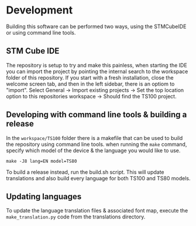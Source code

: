 # Development

Building this software can be performed two ways, using the STMCubeIDE or using command line tools.

## STM Cube IDE

The repository is setup to try and make this painless, when starting the IDE you can import the project by pointing the internal search to the workspace folder of this repository. If you start with a fresh installation, close the welcome screen tab, and then in the left sidebar, there is an optiom to "import". Select General -> Import existing projects -> Set the top location option to this repositories workspace -> Should find the TS100 project.

## Developing with command line tools & building a release

In the `workspace/TS100` folder there is a makefile that can be used to build the repository using command line tools.
when running the `make` command, specify which model of the device & the language you would like to use.

`make -J8 lang=EN model=TS80`

To build a release instead, run the build.sh script. This will update translations and also build every language for both TS100 and TS80 models.

## Updating languages

To update the language translation files & associated font map, execute the `make_translation.py` code from the translations directory.

